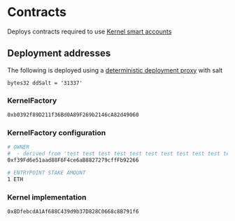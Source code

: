 # Contracts

Deploys contracts required to use [Kernel smart accounts](https://github.com/zerodevapp/kernel)

## Deployment addresses

The following is deployed using a [deterministic deployment proxy](https://github.com/Arachnid/deterministic-deployment-proxy) with salt

 `bytes32 ddSalt = '31337'`

### KernelFactory
```sh
0xb0392f89D211f36Bd0A89F269b2146cA82d49060
```


### KernelFactory configuration
```sh
# OWNER
#  - derived from 'test test test test test test test test test test test junk'
0xf39Fd6e51aad88F6F4ce6aB8827279cffFb92266

# ENTRYPOINT STAKE AMOUNT
1 ETH
```

### Kernel implementation
```sh
0x8DfebcdA1Af688C439d9b37D828C0668c8B791f6
```
